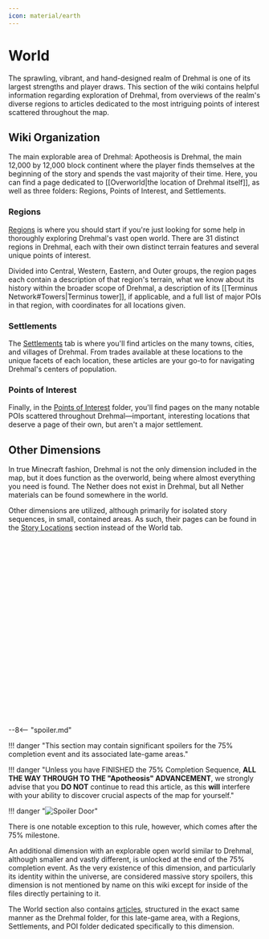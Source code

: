```yaml
---
icon: material/earth
---
```


# World

The sprawling, vibrant, and hand-designed realm of Drehmal is one of its largest strengths and player draws. This section of the wiki contains helpful information regarding exploration of Drehmal, from overviews of the realm's diverse regions to articles dedicated to the most intriguing points of interest scattered throughout the map.

## Wiki Organization
The main explorable area of Drehmal: Apotheosis is Drehmal, the main 12,000 by 12,000 block continent where the player finds themselves at the beginning of the story and spends the vast majority of their time. Here, you can find a page dedicated to [[Overworld|the location of Drehmal itself]], as well as three folders: Regions, Points of Interest, and Settlements.

### Regions
[Regions](/World/Regions/) is where you should start if you're just looking for some help in thoroughly exploring Drehmal's vast open world. There are 31 distinct regions in Drehmal, each with their own distinct terrain features and several unique points of interest. 

Divided into Central, Western, Eastern, and Outer groups, the region pages each contain a description of that region's terrain, what we know about its history within the broader scope of Drehmal, a description of its [[Terminus Network#Towers|Terminus tower]], if applicable, and a full list of major POIs in that region, with coordinates for all locations given. 

### Settlements

The [Settlements](/World/Settlements/) tab is where you'll find articles on the many towns, cities, and villages of Drehmal. From trades available at these locations to the unique facets of each location, these articles are your go-to for navigating Drehmal's centers of population.

### Points of Interest 

Finally, in the [Points of Interest](/World/Points_of_Interest/) folder, you'll find pages on the many notable POIs scattered throughout Drehmal—important, interesting locations that deserve a page of their own, but aren't a major settlement.

## Other Dimensions
In true Minecraft fashion, Drehmal is not the only dimension included in the map, but it does function as the overworld, being where almost everything you need is found. The Nether does not exist in Drehmal, but all Nether materials can be found somewhere in the world.

Other dimensions are utilized, although primarily for isolated story sequences, in small, contained areas. As such, their pages can be found in the [Story Locations](/Story_and_Features/Story_Locations/) section instead of the World tab.

<br> <br> <br> <br> <br> <br> <br> <br> <br> <br> <br> <br> <br> <br> <br> <br> <br> <br> <br> <br> <br>

--8<-- "spoiler.md"

!!! danger "This section may contain significant spoilers for the 75% completion event and its associated late-game areas."

!!! danger "Unless you have FINISHED the 75% Completion Sequence, **ALL THE WAY THROUGH TO THE "Apotheosis" ADVANCEMENT**, we strongly advise that you **DO NOT** continue to read this article, as this **will** interfere with your ability to discover crucial aspects of the map for yourself."

!!! danger "![Spoiler Door](/assets/img/spoiler_door.png)"

There is one notable exception to this rule, however, which comes after the 75% milestone.

An additional dimension with an explorable open world similar to Drehmal, although smaller and vastly different, is unlocked at the end of the 75% completion event. As the very existence of this dimension, and particularly its identity within the universe, are considered massive story spoilers, this dimension is not mentioned by name on this wiki except for inside of the files directly pertaining to it.

The World section also contains [articles](/World/Late-Game/), structured in the exact same manner as the Drehmal folder, for this late-game area, with a Regions, Settlements, and POI folder dedicated specifically to this dimension.
